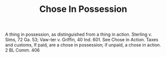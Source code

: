 ---
title: Chose In Possession
letter: C
permalink: "/definitions/bld-chose-in-possession.html"
body: A thing in possession, as distinguished from a thing in action. Sterling v.
  Sims, 72 Ga. 53; Vaw-ter v. Griffin, 40 Ind. 601. See Chose in Action. Taxes and
  customs, lf paid, are a chose in possession; if unpaid, a chose in action. 2 BL
  Comm. 406
published_at: '2018-07-07'
source: Black's Law Dictionary 2nd Ed (1910)
layout: post
---